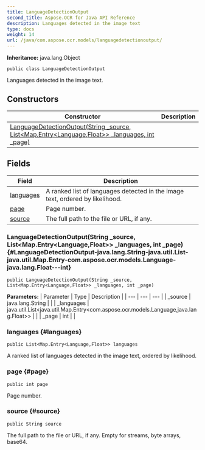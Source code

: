 ```yaml
---
title: LanguageDetectionOutput
second_title: Aspose.OCR for Java API Reference
description: Languages detected in the image text
type: docs
weight: 14
url: /java/com.aspose.ocr.models/languagedetectionoutput/
---
```


**Inheritance:**
java.lang.Object
```
public class LanguageDetectionOutput
```

Languages detected in the image text.
## Constructors

| Constructor | Description |
| --- | --- |
| [LanguageDetectionOutput(String _source, List<Map.Entry<Language,Float>> _languages, int _page)](#LanguageDetectionOutput-java.lang.String-java.util.List-java.util.Map.Entry-com.aspose.ocr.models.Language-java.lang.Float---int) |  |
## Fields

| Field | Description |
| --- | --- |
| [languages](#languages) | A ranked list of languages detected in the image text, ordered by likelihood. |
| [page](#page) | Page number. |
| [source](#source) | The full path to the file or URL, if any. |

### LanguageDetectionOutput(String _source, List<Map.Entry<Language,Float>> _languages, int _page) {#LanguageDetectionOutput-java.lang.String-java.util.List-java.util.Map.Entry-com.aspose.ocr.models.Language-java.lang.Float---int}
```
public LanguageDetectionOutput(String _source, List<Map.Entry<Language,Float>> _languages, int _page)
```


**Parameters:**
| Parameter | Type | Description |
| --- | --- | --- |
| _source | java.lang.String |  |
| _languages | java.util.List<java.util.Map.Entry<com.aspose.ocr.models.Language,java.lang.Float>> |  |
| _page | int |  |

### languages {#languages}
```
public List<Map.Entry<Language,Float>> languages
```


A ranked list of languages detected in the image text, ordered by likelihood.

### page {#page}
```
public int page
```


Page number.

### source {#source}
```
public String source
```


The full path to the file or URL, if any. Empty for streams, byte arrays, base64.


